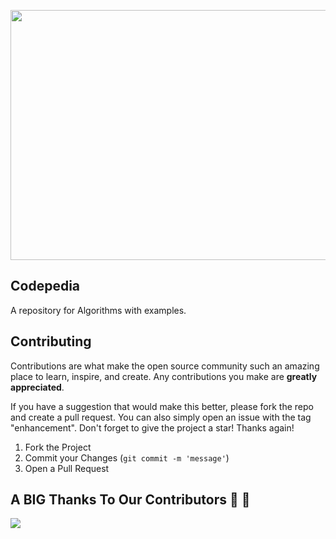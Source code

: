<p align="center">
    <a href="https://hacktoberfest.com/" target="_blank">
    	<img src="https://hacktoberfest.com/_next/static/media/logo-hacktoberfest--horizontal.ebc5fdc8.svg" width="800px" height="400px">
    </a>
</p>

## Codepedia
A repository for Algorithms with examples.

## Contributing

Contributions are what make the open source community such an amazing place to learn, inspire, and create. Any contributions you make are **greatly appreciated**.

If you have a suggestion that would make this better, please fork the repo and create a pull request. You can also simply open an issue with the tag "enhancement".
Don't forget to give the project a star! Thanks again!

1. Fork the Project
2. Commit your Changes (`git commit -m 'message'`)
3. Open a Pull Request

## A BIG Thanks To Our Contributors :handshake: :handshake:
<a href="https://github.com/cycleandsandeep/Codepedia/graphs/contributors">
  <img src="https://contrib.rocks/image?repo=cycleandsandeep/Codepedia" />
</a>

